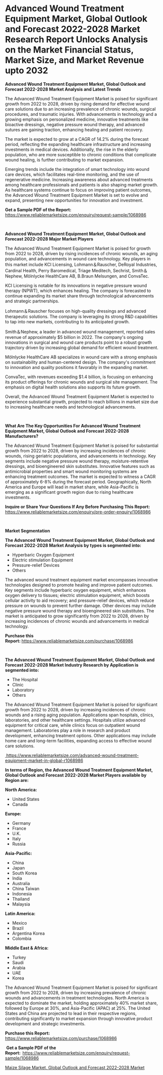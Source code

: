 <p><h1>Advanced Wound Treatment Equipment Market, Global Outlook and Forecast 2022-2028 Market Research Report Unlocks Analysis on the Market Financial Status, Market Size, and Market Revenue upto 2032</h1></p><p><strong>Advanced Wound Treatment Equipment Market, Global Outlook and Forecast 2022-2028 Market Analysis and Latest Trends</strong></p>
<p><p>The Advanced Wound Treatment Equipment Market is poised for significant growth from 2022 to 2028, driven by rising demand for effective wound care solutions due to an increasing prevalence of chronic wounds, surgical procedures, and traumatic injuries. With advancements in technology and a growing emphasis on personalized medicine, innovative treatments like bioactive dressings, negative pressure wound therapy, and advanced sutures are gaining traction, enhancing healing and patient recovery. </p><p>The market is expected to grow at a CAGR of 14.2% during the forecast period, reflecting the expanding healthcare infrastructure and increasing investments in medical devices. Additionally, the rise in the elderly population, who are more susceptible to chronic conditions that complicate wound healing, is further contributing to market expansion. </p><p>Emerging trends include the integration of smart technology into wound care devices, which facilitates real-time monitoring, and the use of regenerative medicine. Increasing awareness about advanced treatments among healthcare professionals and patients is also shaping market growth. As healthcare systems continue to focus on improving patient outcomes, the Advanced Wound Treatment Equipment Market is set to evolve and expand, presenting new opportunities for innovation and investment.</p></p>
<p><strong>Get a Sample PDF of the Report:&nbsp;</strong> <a href="https://www.reliablemarketsize.com/enquiry/request-sample/1068986?utm_campaign=3094&utm_medium=2&utm_source=Github&utm_content=ia&utm_term=21032025&utm_id=advanced-wound-treatment-equipment-market-global-outlook-and-forecast-2022-2028">https://www.reliablemarketsize.com/enquiry/request-sample/1068986</a></p>
<p>&nbsp;</p>
<p><strong>Advanced Wound Treatment Equipment Market, Global Outlook and Forecast 2022-2028 Major Market Players</strong></p>
<p><p>The Advanced Wound Treatment Equipment Market is poised for growth from 2022 to 2028, driven by rising incidences of chronic wounds, an aging population, and advancements in wound care technology. Key players in this market include KCI Licensing, Lohmann＆Rauscher, DeRoyal Industries, Cardinal Health, Perry Baromedical, Triage Meditech, Sechrist, Smith＆Nephew, Mölnlycke HealthCare AB, B.Braun Melsungen, and ConvaTec.</p><p>KCI Licensing is notable for its innovations in negative pressure wound therapy (NPWT), which enhances healing. The company is forecasted to continue expanding its market share through technological advancements and strategic partnerships.</p><p>Lohmann＆Rauscher focuses on high-quality dressings and advanced therapeutic solutions. The company is leveraging its strong R&D capabilities to tap into new markets, contributing to its anticipated growth.</p><p>Smith＆Nephew, a leader in advanced wound management, reported sales revenue of approximately $5 billion in 2022. The company's ongoing innovations in surgical and wound care products point to a robust growth trajectory driven by increasing global demand for efficient wound treatment.</p><p>Mölnlycke HealthCare AB specializes in wound care with a strong emphasis on sustainability and human-centered design. The company's commitment to innovation and quality positions it favorably in the expanding market.</p><p>ConvaTec, with revenues exceeding $1.4 billion, is focusing on enhancing its product offerings for chronic wounds and surgical site management. The emphasis on digital health solutions also supports its future growth.</p><p>Overall, the Advanced Wound Treatment Equipment Market is expected to experience substantial growth, projected to reach billions in market size due to increasing healthcare needs and technological advancements.</p></p>
<p>&nbsp;</p>
<p><strong>What Are The Key Opportunities For Advanced Wound Treatment Equipment Market, Global Outlook and Forecast 2022-2028 Manufacturers?</strong></p>
<p><p>The Advanced Wound Treatment Equipment Market is poised for substantial growth from 2022 to 2028, driven by increasing incidences of chronic wounds, rising geriatric populations, and advancements in technology. Key segments include negative pressure wound therapy, moisture-retentive dressings, and bioengineered skin substitutes. Innovative features such as antimicrobial properties and smart wound monitoring systems are enhancing treatment outcomes. The market is expected to witness a CAGR of approximately 6-8% during the forecast period. Geographically, North America and Europe will lead in market share, while Asia-Pacific is emerging as a significant growth region due to rising healthcare investments.</p></p>
<p><strong>Inquire or Share Your Questions If Any Before Purchasing This Report:</strong> <a href="https://www.reliablemarketsize.com/enquiry/pre-order-enquiry/1068986?utm_campaign=3094&utm_medium=2&utm_source=Github&utm_content=ia&utm_term=21032025&utm_id=advanced-wound-treatment-equipment-market-global-outlook-and-forecast-2022-2028">https://www.reliablemarketsize.com/enquiry/pre-order-enquiry/1068986</a></p>
<p>&nbsp;</p>
<p><strong>Market Segmentation</strong></p>
<p><strong>The Advanced Wound Treatment Equipment Market, Global Outlook and Forecast 2022-2028 Market Analysis by types is segmented into:</strong></p>
<p><ul><li>Hyperbaric Oxygen Equipment</li><li>Electric stimulation Equipment</li><li>Pressure-relief Devices</li><li>Others</li></ul></p>
<p><p>The advanced wound treatment equipment market encompasses innovative technologies designed to promote healing and improve patient outcomes. Key segments include hyperbaric oxygen equipment, which enhances oxygen delivery to tissues; electric stimulation equipment, which boosts cellular activity to aid recovery; and pressure-relief devices, which reduce pressure on wounds to prevent further damage. Other devices may include negative pressure wound therapy and bioengineered skin substitutes. The market is anticipated to grow significantly from 2022 to 2028, driven by increasing incidences of chronic wounds and advancements in medical technology.</p></p>
<p><strong>Purchase this Report:&nbsp;</strong><a href="https://www.reliablemarketsize.com/purchase/1068986?utm_campaign=3094&utm_medium=2&utm_source=Github&utm_content=ia&utm_term=21032025&utm_id=advanced-wound-treatment-equipment-market-global-outlook-and-forecast-2022-2028">https://www.reliablemarketsize.com/purchase/1068986</a></p>
<p>&nbsp;</p>
<p><strong>The Advanced Wound Treatment Equipment Market, Global Outlook and Forecast 2022-2028 Market Industry Research by Application is segmented into:</strong></p>
<p><ul><li>The Hospital</li><li>Clinic</li><li>Laboratory</li><li>Others</li></ul></p>
<p><p>The Advanced Wound Treatment Equipment Market is poised for significant growth from 2022 to 2028, driven by increasing incidences of chronic wounds and a rising aging population. Applications span hospitals, clinics, laboratories, and other healthcare settings. Hospitals utilize advanced equipment for critical care, while clinics focus on outpatient wound management. Laboratories play a role in research and product development, enhancing treatment options. Other applications may include home care and long-term facilities, expanding access to effective wound care solutions.</p></p>
<p><a href="https://www.reliablemarketsize.com/advanced-wound-treatment-equipment-market-in-global-r1068986?utm_campaign=3094&utm_medium=2&utm_source=Github&utm_content=ia&utm_term=21032025&utm_id=advanced-wound-treatment-equipment-market-global-outlook-and-forecast-2022-2028">&nbsp;https://www.reliablemarketsize.com/advanced-wound-treatment-equipment-market-in-global-r1068986</a></p>
<p><strong>In terms of Region, the Advanced Wound Treatment Equipment Market, Global Outlook and Forecast 2022-2028 Market Players available by Region are:</strong></p>
<p>
    <p> <strong> North America: </strong>
        <ul>
            <li>United States</li>
            <li>Canada</li>
        </ul>
        </p> 
    <p> <strong> Europe: </strong>
        <ul>
            <li>Germany</li>
            <li>France</li>
            <li>U.K.</li>
            <li>Italy</li>
            <li>Russia</li>
        </ul>
        </p> 
    <p> <strong> Asia-Pacific: </strong>
        <ul>
            <li>China</li>
            <li>Japan</li>
            <li>South Korea</li>
            <li>India</li>
            <li>Australia</li>
            <li>China Taiwan</li>
            <li>Indonesia</li>
            <li>Thailand</li>
            <li>Malaysia</li>
        </ul>
        </p> 
    <p> <strong> Latin America: </strong>
        <ul>
            <li>Mexico</li>
            <li>Brazil</li>
            <li>Argentina Korea</li>
            <li>Colombia</li>
        </ul>
        </p> 
    <p> <strong> Middle East & Africa: </strong>
        <ul>
            <li>Turkey</li>
            <li>Saudi</li>
            <li>Arabia</li>
            <li>UAE</li>
            <li>Korea</li>
        </ul>
    </p>
    </p>
<p><p>The Advanced Wound Treatment Equipment Market is poised for significant growth from 2022 to 2028, driven by increasing prevalence of chronic wounds and advancements in treatment technologies. North America is expected to dominate the market, holding approximately 40% market share, followed by Europe at 30%, and Asia-Pacific (APAC) at 25%. The United States and China are projected to lead in their respective regions, contributing significantly to market expansion through innovative product development and strategic investments.</p></p>
<p><strong>Purchase this Report: </strong><a href="https://www.reliablemarketsize.com/purchase/1068986?utm_campaign=3094&utm_medium=2&utm_source=Github&utm_content=ia&utm_term=21032025&utm_id=advanced-wound-treatment-equipment-market-global-outlook-and-forecast-2022-2028">https://www.reliablemarketsize.com/purchase/1068986</a></p>
<p>&nbsp;<strong>Get a Sample PDF of the Report:&nbsp;&nbsp;</strong><a href="https://www.reliablemarketsize.com/enquiry/request-sample/1068986?utm_campaign=3094&utm_medium=2&utm_source=Github&utm_content=ia&utm_term=21032025&utm_id=advanced-wound-treatment-equipment-market-global-outlook-and-forecast-2022-2028">https://www.reliablemarketsize.com/enquiry/request-sample/1068986</a></p>
<p><strong></strong></p>
<p><p><a href="https://github.com/carylgrinko/Market-Research-Report-List-1/blob/main/maize-silage-market-global-outlook-and-forecast-2022-2028-market.md?utm_campaign=3094&utm_medium=2&utm_source=Github&utm_content=ia&utm_term=21032025&utm_id=advanced-wound-treatment-equipment-market-global-outlook-and-forecast-2022-2028">Maize Silage Market, Global Outlook and Forecast 2022-2028 Market</a></p></p>